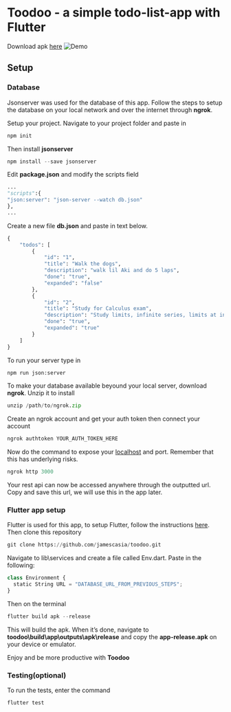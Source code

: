 # Toodoo - a simple todo-list-app with Flutter
Download apk [here](https://github.com/jamescasia/toodoo/releases/download/latest/app-release.apk)
![Demo](demo.gif)
## Setup

### Database

Jsonserver was used for the database of this app. Follow the steps to setup the database on your local network and over the internet through **ngrok**. 

Setup your project. Navigate to your project folder and paste in

```python
npm init
```

Then install **jsonserver**

```python
npm install --save jsonserver
```

Edit **package.json** and modify the scripts field

```python
...
"scripts":{
"json:server": "json-server --watch db.json"
},
...
```

Create a new file **db.json** and paste in text below.

```python
{
    "todos": [
        {
            "id": "1",
            "title": "Walk the dogs",
            "description": "walk lil Aki and do 5 laps",
            "done": "true",
            "expanded": "false"
        },
        {
            "id": "2",
            "title": "Study for Calculus exam",
            "description": "Study limits, infinite series, limits at infinity.",
            "done": "true",
            "expanded": "true"
        }
    ]
}
```

To run your server type in

```python
npm run json:server
```

To make your database available beyound your local server, download **ngrok**. Unzip it to install

```python
unzip /path/to/ngrok.zip
```

Create an ngrok account and get your auth token then connect your account

```python
ngrok authtoken YOUR_AUTH_TOKEN_HERE
```

Now do the command to expose your [localhost](http://localhost) and port. Remember that this has underlying risks.

```python
ngrok http 3000
```

Your rest api can now be accessed anywhere through the outputted url. Copy and save this url, we will use this in the app later.

### Flutter app setup

Flutter is used for this app, to setup Flutter, follow the instructions [here](https://docs.flutter.dev/get-started/install). Then clone this repository

```python
git clone https://github.com/jamescasia/toodoo.git
```

Navigate to lib\services and create a file called Env.dart. Paste in the following:

```python
class Environment {
  static String URL = "DATABASE_URL_FROM_PREVIOUS_STEPS";
}
```

Then on the terminal

```python
flutter build apk --release
```

This will build the apk. When it’s done, navigate to **toodoo\build\app\outputs\apk\release** and copy the **app-release.apk** on your device or emulator.

Enjoy and be more productive with **Toodoo**

### Testing(optional)

To run the tests, enter the command

```python
flutter test
```
